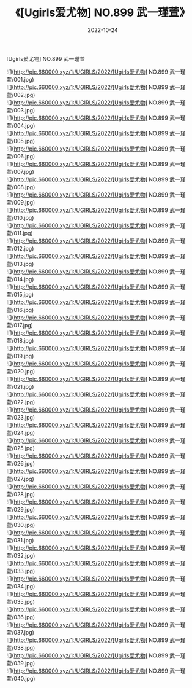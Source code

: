 ﻿---
layout: post
title:  《[Ugirls爱尤物] NO.899 武一瑾萱》
date:   2022-10-24
img: http://pic.660000.xyz/1:/UGIRLS/2022/[Ugirls爱尤物] NO.899 武一瑾萱/000.jpg
categories: [美女, 清纯, 唯美]
---

[Ugirls爱尤物] NO.899 武一瑾萱

 ![](http://pic.660000.xyz/1:/UGIRLS/2022/[Ugirls爱尤物] NO.899 武一瑾萱/001.jpg) <br>![](http://pic.660000.xyz/1:/UGIRLS/2022/[Ugirls爱尤物] NO.899 武一瑾萱/002.jpg) <br>![](http://pic.660000.xyz/1:/UGIRLS/2022/[Ugirls爱尤物] NO.899 武一瑾萱/003.jpg) <br>![](http://pic.660000.xyz/1:/UGIRLS/2022/[Ugirls爱尤物] NO.899 武一瑾萱/004.jpg) <br>![](http://pic.660000.xyz/1:/UGIRLS/2022/[Ugirls爱尤物] NO.899 武一瑾萱/005.jpg) <br>![](http://pic.660000.xyz/1:/UGIRLS/2022/[Ugirls爱尤物] NO.899 武一瑾萱/006.jpg) <br>![](http://pic.660000.xyz/1:/UGIRLS/2022/[Ugirls爱尤物] NO.899 武一瑾萱/007.jpg) <br>![](http://pic.660000.xyz/1:/UGIRLS/2022/[Ugirls爱尤物] NO.899 武一瑾萱/008.jpg) <br>![](http://pic.660000.xyz/1:/UGIRLS/2022/[Ugirls爱尤物] NO.899 武一瑾萱/009.jpg) <br>![](http://pic.660000.xyz/1:/UGIRLS/2022/[Ugirls爱尤物] NO.899 武一瑾萱/010.jpg) <br>![](http://pic.660000.xyz/1:/UGIRLS/2022/[Ugirls爱尤物] NO.899 武一瑾萱/011.jpg) <br>![](http://pic.660000.xyz/1:/UGIRLS/2022/[Ugirls爱尤物] NO.899 武一瑾萱/012.jpg) <br>![](http://pic.660000.xyz/1:/UGIRLS/2022/[Ugirls爱尤物] NO.899 武一瑾萱/013.jpg) <br>![](http://pic.660000.xyz/1:/UGIRLS/2022/[Ugirls爱尤物] NO.899 武一瑾萱/014.jpg) <br>![](http://pic.660000.xyz/1:/UGIRLS/2022/[Ugirls爱尤物] NO.899 武一瑾萱/015.jpg) <br>![](http://pic.660000.xyz/1:/UGIRLS/2022/[Ugirls爱尤物] NO.899 武一瑾萱/016.jpg) <br>![](http://pic.660000.xyz/1:/UGIRLS/2022/[Ugirls爱尤物] NO.899 武一瑾萱/017.jpg) <br>![](http://pic.660000.xyz/1:/UGIRLS/2022/[Ugirls爱尤物] NO.899 武一瑾萱/018.jpg) <br>![](http://pic.660000.xyz/1:/UGIRLS/2022/[Ugirls爱尤物] NO.899 武一瑾萱/019.jpg) <br>![](http://pic.660000.xyz/1:/UGIRLS/2022/[Ugirls爱尤物] NO.899 武一瑾萱/020.jpg) <br>![](http://pic.660000.xyz/1:/UGIRLS/2022/[Ugirls爱尤物] NO.899 武一瑾萱/021.jpg) <br>![](http://pic.660000.xyz/1:/UGIRLS/2022/[Ugirls爱尤物] NO.899 武一瑾萱/022.jpg) <br>![](http://pic.660000.xyz/1:/UGIRLS/2022/[Ugirls爱尤物] NO.899 武一瑾萱/023.jpg) <br>![](http://pic.660000.xyz/1:/UGIRLS/2022/[Ugirls爱尤物] NO.899 武一瑾萱/024.jpg) <br>![](http://pic.660000.xyz/1:/UGIRLS/2022/[Ugirls爱尤物] NO.899 武一瑾萱/025.jpg) <br>![](http://pic.660000.xyz/1:/UGIRLS/2022/[Ugirls爱尤物] NO.899 武一瑾萱/026.jpg) <br>![](http://pic.660000.xyz/1:/UGIRLS/2022/[Ugirls爱尤物] NO.899 武一瑾萱/027.jpg) <br>![](http://pic.660000.xyz/1:/UGIRLS/2022/[Ugirls爱尤物] NO.899 武一瑾萱/028.jpg) <br>![](http://pic.660000.xyz/1:/UGIRLS/2022/[Ugirls爱尤物] NO.899 武一瑾萱/029.jpg) <br>![](http://pic.660000.xyz/1:/UGIRLS/2022/[Ugirls爱尤物] NO.899 武一瑾萱/030.jpg) <br>![](http://pic.660000.xyz/1:/UGIRLS/2022/[Ugirls爱尤物] NO.899 武一瑾萱/031.jpg) <br>![](http://pic.660000.xyz/1:/UGIRLS/2022/[Ugirls爱尤物] NO.899 武一瑾萱/032.jpg) <br>![](http://pic.660000.xyz/1:/UGIRLS/2022/[Ugirls爱尤物] NO.899 武一瑾萱/033.jpg) <br>![](http://pic.660000.xyz/1:/UGIRLS/2022/[Ugirls爱尤物] NO.899 武一瑾萱/034.jpg) <br>![](http://pic.660000.xyz/1:/UGIRLS/2022/[Ugirls爱尤物] NO.899 武一瑾萱/035.jpg) <br>![](http://pic.660000.xyz/1:/UGIRLS/2022/[Ugirls爱尤物] NO.899 武一瑾萱/036.jpg) <br>![](http://pic.660000.xyz/1:/UGIRLS/2022/[Ugirls爱尤物] NO.899 武一瑾萱/037.jpg) <br>![](http://pic.660000.xyz/1:/UGIRLS/2022/[Ugirls爱尤物] NO.899 武一瑾萱/038.jpg) <br>![](http://pic.660000.xyz/1:/UGIRLS/2022/[Ugirls爱尤物] NO.899 武一瑾萱/039.jpg) <br>![](http://pic.660000.xyz/1:/UGIRLS/2022/[Ugirls爱尤物] NO.899 武一瑾萱/040.jpg) <br>